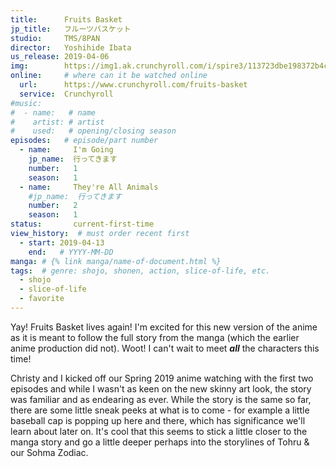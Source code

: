 ```yaml
---
title:      Fruits Basket
jp_title:   フルーツバスケット
studio:     TMS/8PAN
director:   Yoshihide Ibata
us_release: 2019-04-06 
img:        https://img1.ak.crunchyroll.com/i/spire3/113723dbe198372b4cbede38898083991554421405_full.jpg 
online:     # where can it be watched online
  url:      https://www.crunchyroll.com/fruits-basket
  service:  Crunchyroll
#music:
#  - name:   # name
#    artist: # artist
#    used:   # opening/closing season
episodes:   # episode/part number
  - name:     I'm Going
    jp_name:  行ってきます
    number:   1
    season:   1
  - name:     They're All Animals
    #jp_name:  行ってきます
    number:   2
    season:   1
status:       current-first-time
view_history:  # must order recent first
  - start: 2019-04-13 
    end:   # YYYY-MM-DD
manga: # {% link manga/name-of-document.html %}
tags:  # genre: shojo, shonen, action, slice-of-life, etc.
  - shojo
  - slice-of-life
  - favorite
---
```


Yay! Fruits Basket lives again! I'm excited for this new version of the anime as it is meant to follow the full story from the manga (which the earlier anime production did not). Woot! I can't wait to meet __*all*__ the characters this time!

Christy and I kicked off our Spring 2019 anime watching with the first two episodes and while I wasn't as keen on the new skinny art look, the story was familiar and as endearing as ever. While the story is the same so far, there are some little sneak peeks at what is to come - for example a little baseball cap is popping up here and there, which has significance we'll learn about later on. It's cool that this seems to stick a little closer to the manga story and go a little deeper perhaps into the storylines of Tohru & our Sohma Zodiac.